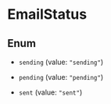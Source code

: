 # EmailStatus

## Enum


* `sending` (value: `"sending"`)

* `pending` (value: `"pending"`)

* `sent` (value: `"sent"`)


